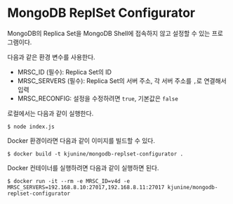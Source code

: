 MongoDB ReplSet Configurator
============================

MongoDB의 Replica Set을 MongoDB Shell에 접속하지 않고 설정할 수 있는 프로그램이다.

다음과 같은 환경 변수를 사용한다.

- MRSC_ID (필수): Replica Set의 ID
- MRSC_SERVERS (필수): Replica Set의 서버 주소, 각 서버 주소를 `,`로 연결해서 입력
- MRSC_RECONFIG: 설정을 수정하려면 `true`, 기본값은 `false`

로컬에서는 다음과 같이 실행한다.

```
$ node index.js
```

Docker 환경이라면 다음과 같이 이미지를 빌드할 수 있다.

```
$ docker build -t kjunine/mongodb-replset-configurator .
```

Docker 컨테이너를 실행하려면 다음과 같이 실행하면 된다.

```
$ docker run -it --rm -e MRSC_ID=v4d -e MRSC_SERVERS=192.168.8.10:27017,192.168.8.11:27017 kjunine/mongodb-replset-configurator
```
